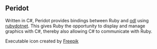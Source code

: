 <h2>Peridot</h2>

Written in C#, Peridot provides bindings between Ruby and <a href="https://github.com/Marin-MK/odl">odl</a> using <a href="https://github.com/Marin-MK/rubydotnet">rubydotnet</a>. This gives Ruby the opportunity to display and manage graphics with C#, thereby also allowing C# to communicate with Ruby.

Executable icon created by <a href="https://www.flaticon.com/free-icon/emerald_1949682">Freepik</a>